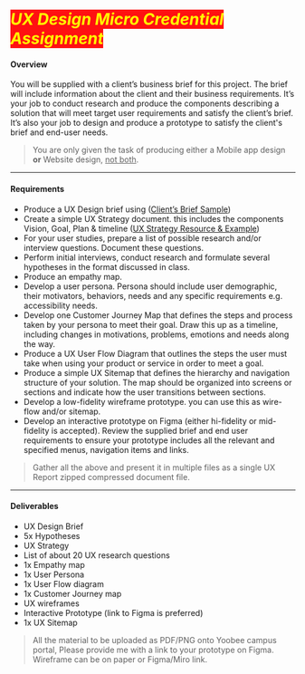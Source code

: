 # <span style="color:#ff0;background-color:#f11"> *UX Design Micro Credential Assignment* </span>

#### Overview
You will be supplied with a client’s business brief for this project. The brief will include information about the client and their business requirements. It’s your job to conduct research and produce the components describing a solution that will meet target user requirements and satisfy the client’s brief. It’s also your job to design and produce a prototype to satisfy the client's brief and end-user needs.

> You are only given the task of producing either a Mobile app design **or** Website design, <u>not both</u>. 
---
#### Requirements

- Produce a UX Design brief using ([Client’s Brief Sample](./design%20brief%20template.png))
- Create a simple UX Strategy document. this includes the components Vision, Goal, Plan & timeline ([UX Strategy Resource & Example](www.nngroup.com/articles/ux-strategy))
- For your user studies, prepare a list of possible research and/or interview questions. Document these questions.
- Perform initial interviews, conduct research and formulate several hypotheses in the format discussed in class. 
- Produce an empathy map. 
- Develop a user persona. Persona should include user demographic, their motivators, behaviors, needs and any specific requirements e.g. accessibility needs.
- Develop one Customer Journey Map that defines the steps and process taken by your persona to meet their goal. Draw this up as a timeline, including changes in motivations, problems, emotions and needs along the way.	
- Produce a UX User Flow Diagram that outlines the steps the user must take when using your product or service in order to meet a goal.
- Produce a simple UX Sitemap that defines the hierarchy and navigation structure of your solution. The map should be organized into screens or sections and indicate how the user transitions between sections.
- Develop a low-fidelity wireframe prototype. you can use this as wire-flow and/or sitemap. 
- Develop an interactive prototype on Figma (either hi-fidelity or mid-fidelity is accepted). Review the supplied brief and end user requirements to ensure your prototype includes all the relevant and specified menus, navigation items and links.

> Gather all the above and present it in multiple files as a single UX Report zipped compressed document file.

---

#### Deliverables 
- UX Design Brief 
- 5x Hypotheses 
- UX Strategy 
- List of about  20 UX research questions
- 1x Empathy map
- 1x User Persona
- 1x User Flow diagram
- 1x Customer Journey map
- UX wireframes
- Interactive Prototype (link to Figma is preferred)
- 1x UX Sitemap

> All the material to be uploaded as PDF/PNG onto Yoobee campus portal, Please provide me with a link to your prototype on Figma. Wireframe can be on paper or Figma/Miro link. 
